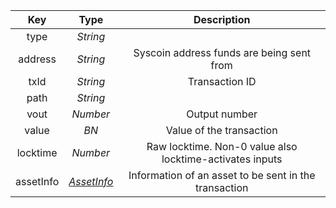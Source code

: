 |    Key    |              Type               |                       Description                        |
| :-------: | :-----------------------------: | :------------------------------------------------------: |
|   type    |            *String*             |                                                          |
|  address  |            *String*             |        Syscoin address funds are being sent from         |
|   txId    |            *String*             |                      Transaction ID                      |
|   path    |            *String*             |                                                          |
|   vout    |            *Number*             |                      Output number                       |
|   value   |              *BN*               |                 Value of the transaction                 |
| locktime  |            *Number*             | Raw locktime. Non-0 value also locktime-activates inputs |
| assetInfo | [*AssetInfo*](/docs/dev-resources/documentation/javascript-sdk-ref/types#assetinfo) |  Information of an asset to be sent in the transaction   |

